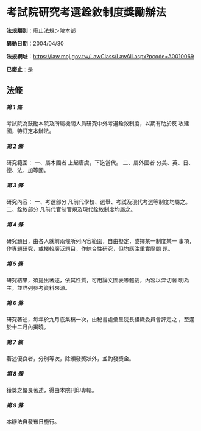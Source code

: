 # 考試院研究考選銓敘制度獎勵辦法

**法規類別**：廢止法規＞院本部

**異動日期**：2004/04/30  

**法規網址**：https://law.moj.gov.tw/LawClass/LawAll.aspx?pcode=A0010069

**已廢止**：是



## 法條
##### 第 1 條
考試院為鼓勵本院及所屬機關人員研究中外考選銓敘制度，以期有助於反
攻建國，特訂定本辦法。

##### 第 2 條
研究範圍：
一、屬本國者  上起唐虞，下迄當代。
二、屬外國者  分美、英、日、德、法、加等國。


##### 第 3 條
研究內容：
一、考選部分  凡前代學校、選舉、考試及現代考選等制度均屬之。
二、銓敘部分  凡前代官制官規及現代銓敘制度均屬之。


##### 第 4 條
研究題目，由各人就前兩條所列內容範圍，自由擬定，或擇某一制度某一
事項，作專題研究，或擇較廣泛題目，作綜合性研究，但均應注重實際問
題。

##### 第 5 條
研究結果，須提出著述，依其性質，可用論文圖表等體裁，內容以深切著
明為主，並詳列參考資料來源。

##### 第 6 條
研究著述，每年於九月底集稿一次，由秘書處彙呈院長組織委員會評定之
，至遲於十二月內揭曉。

##### 第 7 條
著述優良者，分別等次，除頒發獎狀外，並酌發獎金。

##### 第 8 條
獲獎之優良著述，得由本院刊印專輯。

##### 第 9 條
本辦法自發布日施行。


